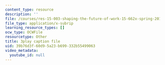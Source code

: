 ```yaml
---
content_type: resource
description: ''
file: /courses/res-15-003-shaping-the-future-of-work-15-662x-spring-2016/39b76d3f60d95a23b699332b55499063_DE9TnscEmtw.vtt
file_type: application/x-subrip
learning_resource_types: []
ocw_type: OCWFile
resourcetype: Other
title: 3play caption file
uid: 39b76d3f-60d9-5a23-b699-332b55499063
video_metadata:
  youtube_id: null
---
```


